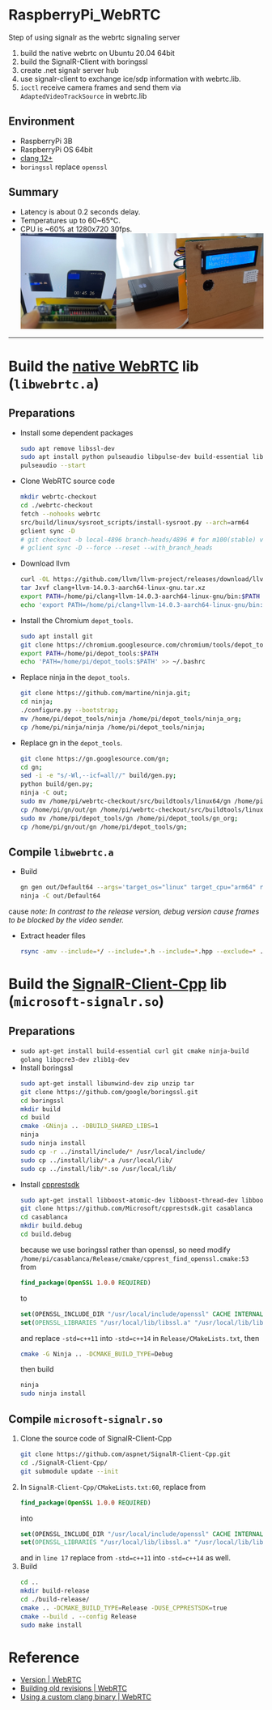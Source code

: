 ﻿# RaspberryPi_WebRTC

Step of using signalr as the webrtc signaling server

1. build the native webrtc on Ubuntu 20.04 64bit
2. build the SignalR-Client with boringssl
3. create .net signalr server hub
4. use signalr-client to exchange ice/sdp information with webrtc.lib.
5. `ioctl` receive camera frames and send them via `AdaptedVideoTrackSource` in webrtc.lib 

## Environment
* RaspberryPi 3B
* RaspberryPi OS 64bit
* [clang 12+](https://github.com/llvm/llvm-project/releases)
* `boringssl` replace `openssl`

## Summary
* Latency is about 0.2 seconds delay.
* Temperatures up to 60~65°C.
* CPU is ~60% at 1280x720 30fps.
![latency](./doc/latency.jpg)

<hr>

# Build the [native WebRTC](https://webrtc.github.io/webrtc-org/native-code/development/) lib (`libwebrtc.a`)

## Preparations
* Install some dependent packages
    ```bash
    sudo apt remove libssl-dev
    sudo apt install python pulseaudio libpulse-dev build-essential libncurses5 libx11-dev
    pulseaudio --start
    ```

* Clone WebRTC source code
    ```bash
    mkdir webrtc-checkout
    cd ./webrtc-checkout
    fetch --nohooks webrtc
    src/build/linux/sysroot_scripts/install-sysroot.py --arch=arm64
    gclient sync -D
    # git checkout -b local-4896 branch-heads/4896 # for m100(stable) version
    # gclient sync -D --force --reset --with_branch_heads
    ```
* Download llvm
    ```bash
    curl -OL https://github.com/llvm/llvm-project/releases/download/llvmorg-14.0.3/clang+llvm-14.0.3-aarch64-linux-gnu.tar.xz
    tar Jxvf clang+llvm-14.0.3-aarch64-linux-gnu.tar.xz
    export PATH=/home/pi/clang+llvm-14.0.3-aarch64-linux-gnu/bin:$PATH
    echo 'export PATH=/home/pi/clang+llvm-14.0.3-aarch64-linux-gnu/bin:$PATH' >> ~/.bashrc
    ```
* Install the Chromium `depot_tools`.
    ``` bash
    sudo apt install git
    git clone https://chromium.googlesource.com/chromium/tools/depot_tools.git
    export PATH=/home/pi/depot_tools:$PATH
    echo 'PATH=/home/pi/depot_tools:$PATH' >> ~/.bashrc
    ```
* Replace ninja in the `depot_tools`.
    ``` bash
    git clone https://github.com/martine/ninja.git;
    cd ninja;
    ./configure.py --bootstrap;
    mv /home/pi/depot_tools/ninja /home/pi/depot_tools/ninja_org;
    cp /home/pi/ninja/ninja /home/pi/depot_tools/ninja;
    ```
* Replace gn in the `depot_tools`.
    ``` bash
    git clone https://gn.googlesource.com/gn;
    cd gn;
    sed -i -e "s/-Wl,--icf=all//" build/gen.py;
    python build/gen.py;
    ninja -C out;
    sudo mv /home/pi/webrtc-checkout/src/buildtools/linux64/gn /home/pi/webrtc-checkout/src/buildtools/linux64/gn_org;
    cp /home/pi/gn/out/gn /home/pi/webrtc-checkout/src/buildtools/linux64/gn;
    sudo mv /home/pi/depot_tools/gn /home/pi/depot_tools/gn_org;
    cp /home/pi/gn/out/gn /home/pi/depot_tools/gn;
    ```

## Compile `libwebrtc.a`

* Build
    ``` bash
    gn gen out/Default64 --args='target_os="linux" target_cpu="arm64" rtc_include_tests=false rtc_use_h264=false use_rtti=true is_component_build=false is_debug=true rtc_build_examples=false use_custom_libcxx=false rtc_use_pipewire=false clang_base_path="/home/pi/clang+llvm-14.0.3-aarch64-linux-gnu" treat_warnings_as_errors=false clang_use_chrome_plugins=false'
    ninja -C out/Default64
    ```
cause    *note: In contrast to the release version, debug version cause frames to be blocked by the video sender.*
* Extract header files
    ```bash
    rsync -amv --include=*/ --include=*.h --include=*.hpp --exclude=* ./ ./include
    ```

# Build the [SignalR-Client-Cpp](https://github.com/aspnet/SignalR-Client-Cpp) lib (`microsoft-signalr.so`)
## Preparations
* `sudo apt-get install build-essential curl git cmake ninja-build golang libpcre3-dev zlib1g-dev`
* Install boringssl
    ```bash
    sudo apt-get install libunwind-dev zip unzip tar
    git clone https://github.com/google/boringssl.git
    cd boringssl
    mkdir build
    cd build
    cmake -GNinja .. -DBUILD_SHARED_LIBS=1
    ninja
    sudo ninja install
    sudo cp -r ../install/include/* /usr/local/include/
    sudo cp ../install/lib/*.a /usr/local/lib/
    sudo cp ../install/lib/*.so /usr/local/lib/
    ```
*  Install [cpprestsdk](https://github.com/Microsoft/cpprestsdk/wiki/How-to-build-for-Linux)
    ```bash
    sudo apt-get install libboost-atomic-dev libboost-thread-dev libboost-system-dev libboost-date-time-dev libboost-regex-dev libboost-filesystem-dev libboost-random-dev libboost-chrono-dev libboost-serialization-dev libwebsocketpp-dev
    git clone https://github.com/Microsoft/cpprestsdk.git casablanca
    cd casablanca
    mkdir build.debug
    cd build.debug
    ```
    because we use boringssl rather than openssl, so need modify `/home/pi/casablanca/Release/cmake/cpprest_find_openssl.cmake:53` from
    ```cmake
    find_package(OpenSSL 1.0.0 REQUIRED)
    ```
    to
    ```cmake
    set(OPENSSL_INCLUDE_DIR "/usr/local/include/openssl" CACHE INTERNAL "")
    set(OPENSSL_LIBRARIES "/usr/local/lib/libssl.a" "/usr/local/lib/libcrypto.a" CACHE INTERNAL "")
    ```
    and replace `-std=c++11` into `-std=c++14` in `Release/CMakeLists.txt`, then
    ``` bash
    cmake -G Ninja .. -DCMAKE_BUILD_TYPE=Debug
    ```
    then build
    ``` bash
    ninja
    sudo ninja install
    ```

## Compile `microsoft-signalr.so`
1. Clone the source code of SignalR-Client-Cpp
    ```bash
    git clone https://github.com/aspnet/SignalR-Client-Cpp.git
    cd ./SignalR-Client-Cpp/
    git submodule update --init
    ```
2. In `SignalR-Client-Cpp/CMakeLists.txt:60`, replace from
    ```cmake
    find_package(OpenSSL 1.0.0 REQUIRED)
    ```
    into
    ```cmake
    set(OPENSSL_INCLUDE_DIR "/usr/local/include/openssl" CACHE INTERNAL "")
    set(OPENSSL_LIBRARIES "/usr/local/lib/libssl.a" "/usr/local/lib/libcrypto.a" CACHE INTERNAL "")
    ```
    and in `line 17` replace from `-std=c++11` into `-std=c++14` as well.
3. Build
    ``` bash
    cd ..
    mkdir build-release
    cd ./build-release/
    cmake .. -DCMAKE_BUILD_TYPE=Release -DUSE_CPPRESTSDK=true
    cmake --build . --config Release
    sudo make install
    ```
# Reference
* [Version | WebRTC](https://chromiumdash.appspot.com/branches)
* [Building old revisions | WebRTC](https://chromium.googlesource.com/chromium/src.git/+/HEAD/docs/building_old_revisions.md)
* [Using a custom clang binary | WebRTC](https://chromium.googlesource.com/chromium/src/+/master/docs/clang.md#using-a-custom-clang-binary)
